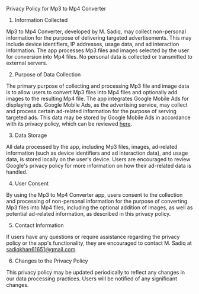 Privacy Policy for Mp3 to Mp4 Converter

1. Information Collected

Mp3 to Mp4 Converter, developed by M. Sadiq, may collect non-personal information for the purpose of delivering targeted advertisements. This may include device identifiers, IP addresses, usage data, and ad interaction information. The app processes Mp3 files and images selected by the user for conversion into Mp4 files. No personal data is collected or transmitted to external servers.

2. Purpose of Data Collection

The primary purpose of collecting and processing Mp3 file and image data is to allow users to convert Mp3 files into Mp4 files and optionally add images to the resulting Mp4 file. The app integrates Google Mobile Ads for displaying ads. Google Mobile Ads, as the advertising service, may collect and process certain ad-related information for the purpose of serving targeted ads. This data may be stored by Google Mobile Ads in accordance with its privacy policy, which can be reviewed [here](https://policies.google.com/privacy).

3. Data Storage

All data processed by the app, including Mp3 files, images, ad-related information (such as device identifiers and ad interaction data), and usage data, is stored locally on the user's device. Users are encouraged to review Google's privacy policy for more information on how their ad-related data is handled.

4. User Consent

By using the Mp3 to Mp4 Converter app, users consent to the collection and processing of non-personal information for the purpose of converting Mp3 files into Mp4 files, including the optional addition of images, as well as potential ad-related information, as described in this privacy policy.

5. Contact Information

If users have any questions or require assistance regarding the privacy policy or the app's functionality, they are encouraged to contact M. Sadiq at sadiqkhan61651@gmail.com.

6. Changes to the Privacy Policy

This privacy policy may be updated periodically to reflect any changes in our data processing practices. Users will be notified of any significant changes.

